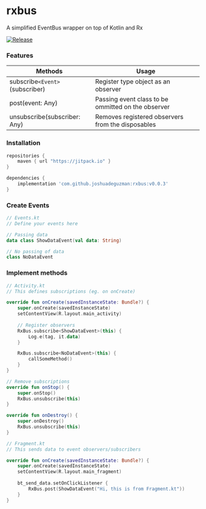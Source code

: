 # rxbus
A simplified EventBus wrapper on top of Kotlin and Rx

[![Release](https://jitpack.io/v/joshuadeguzman/rxbus.svg)](https://jitpack.io/#joshuadeguzman/rxbus)



### Features

| Methods                           | Usage                                                   |
| -                                 | -                                                       |
| subscribe`<Event>`(subscriber)      | Register type object as an observer                     |
| post(event: Any)                  | Passing event class to be ommitted on the observer      |
| unsubscribe(subscriber: Any)      | Removes registered observers from the disposables       |

### Installation
```gradle
repositories {
    maven { url "https://jitpack.io" }
}

dependencies {
    implementation 'com.github.joshuadeguzman:rxbus:v0.0.3'
}
```

### Create Events
```kotlin
// Events.kt
// Define your events here

// Passing data
data class ShowDataEvent(val data: String)

// No passing of data
class NoDataEvent
```

### Implement methods
```kotlin
// Activity.kt
// This defines subscriptions (eg. on onCreate)

override fun onCreate(savedInstanceState: Bundle?) {
    super.onCreate(savedInstanceState)
    setContentView(R.layout.main_activity)
    
    // Register observers
    RxBus.subscribe<ShowDataEvent>(this) {
        Log.e(tag, it.data)
    }

    RxBus.subscribe<NoDataEvent>(this) {
        callSomeMethod()
    }
}

// Remove subscriptions
override fun onStop() {
    super.onStop()
    RxBus.unsubscribe(this)
}

override fun onDestroy() {
    super.onDestroy()
    RxBus.unsubscribe(this)
}
```

```kotlin
// Fragment.kt
// This sends data to event observers/subscribers

override fun onCreate(savedInstanceState: Bundle?) {
    super.onCreate(savedInstanceState)
    setContentView(R.layout.main_fragment)
    
    bt_send_data.setOnClickListener {
        RxBus.post(ShowDataEvent("Hi, this is from Fragment.kt"))
    }
}
```
